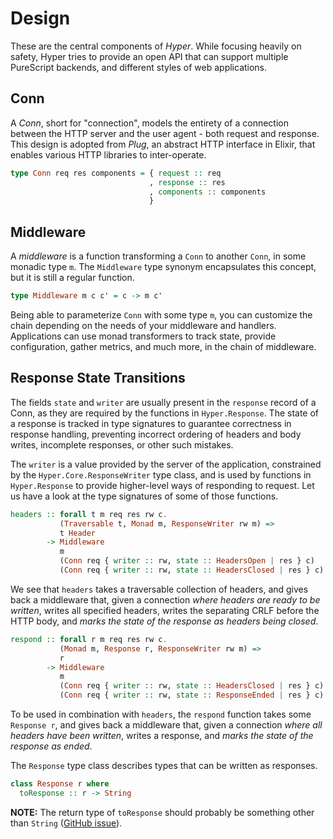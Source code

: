 # Design

These are the central components of *Hyper*. While focusing heavily on
safety, Hyper tries to provide an open API that can support multiple
PureScript backends, and different styles of web applications.

## Conn

A *Conn*, short for "connection", models the entirety of a connection
between the HTTP server and the user agent - both request and
response. This design is adopted from _Plug_, an abstract HTTP
interface in Elixir, that enables various HTTP libraries to inter-operate.

``` purescript
type Conn req res components = { request :: req
                               , response :: res
                               , components :: components
                               }
```

## Middleware

A *middleware* is a function transforming a `Conn` to another `Conn`,
in some monadic type `m`. The `Middleware` type synonym encapsulates
this concept, but it is still a regular function.

``` purescript
type Middleware m c c' = c -> m c'
```

Being able to parameterize `Conn` with some type `m`, you can customize the
chain depending on the needs of your middleware and handlers. Applications
can use monad transformers to track state, provide configuration, gather
metrics, and much more, in the chain of middleware.

## Response State Transitions

The fields `state` and `writer` are usually present in the `response` record of
a Conn, as they are required by the functions in `Hyper.Response`. The state of
a response is tracked in type signatures to guarantee correctness in response
handling, preventing incorrect ordering of headers and body writes, incomplete
responses, or other such mistakes.

The `writer` is a value provided by the server of the application,
constrained by the `Hyper.Core.ResponseWriter` type class, and is used
by functions in `Hyper.Response` to provide higher-level ways of
responding to request. Let us have a look at the type signatures of
some of those functions.

``` purescript
headers :: forall t m req res rw c.
           (Traversable t, Monad m, ResponseWriter rw m) =>
           t Header
        -> Middleware
           m
           (Conn req { writer :: rw, state :: HeadersOpen | res } c)
           (Conn req { writer :: rw, state :: HeadersClosed | res } c)
```

We see that `headers` takes a traversable collection of headers, and gives
back a middleware that, given a connection *where headers are ready to be
written*, writes all specified headers, writes the separating CRLF before the
HTTP body, and *marks the state of the response as headers being closed*.

``` purescript
respond :: forall r m req res rw c.
           (Monad m, Response r, ResponseWriter rw m) =>
           r
        -> Middleware
           m
           (Conn req { writer :: rw, state :: HeadersClosed | res } c)
           (Conn req { writer :: rw, state :: ResponseEnded | res } c)
```

To be used in combination with `headers`, the `respond` function takes
some `Response r`, and gives back a middleware that, given a
connection *where all headers have been written*, writes a response,
and *marks the state of the response as ended*.

The `Response` type class describes types that can be written as responses.

``` purescript
class Response r where
  toResponse :: r -> String
```

**NOTE:** The return type of `toResponse` should probably be something
other than `String` ([GitHub issue](https://github.com/owickstrom/hyper/issues/5)).
